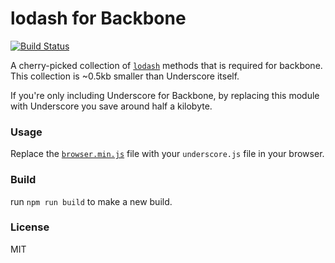 # lodash for Backbone

[![Build Status](https://travis-ci.org/mohsen1/lodash-for-backbone.svg?branch=master)](https://travis-ci.org/mohsen1/lodash-for-backbone)

A cherry-picked collection of [`lodash`](https://www.npmjs.com/package/lodash) methods that is required for backbone. This collection is ~0.5kb smaller than Underscore itself.

If you're only including Underscore for Backbone, by replacing this module with Underscore you save around half a kilobyte.

### Usage

Replace the [`browser.min.js`](./browser.min.js) file with your `underscore.js` file in your browser.


### Build
run `npm run build` to make a new build.

### License
MIT